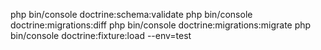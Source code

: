 php bin/console doctrine:schema:validate
php bin/console doctrine:migrations:diff
php bin/console doctrine:migrations:migrate
php bin/console doctrine:fixture:load --env=test 